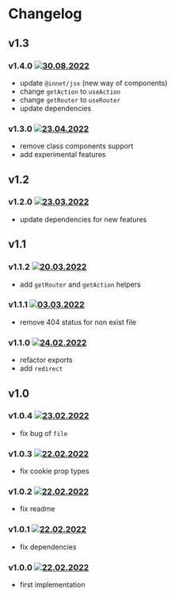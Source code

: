 # Changelog

## v1.3

### v1.4.0 [![30.08.2022](https://img.shields.io/date/1661860921)](https://github.com/d8corp/innet-server/tree/v1.4.0)
- update `@innet/jsx` (new way of components)
- change `getAction` to `useAction`
- change `getRouter` to `useRouter`
- update dependencies

### v1.3.0 [![23.04.2022](https://img.shields.io/date/1650705021)](https://github.com/d8corp/innet-server/tree/v1.3.0)
- remove class components support
- add experimental features

## v1.2

### v1.2.0 [![23.03.2022](https://img.shields.io/date/1648057022)](https://github.com/d8corp/innet-server/tree/v1.2.0)
- update dependencies for new features

## v1.1

### v1.1.2 [![20.03.2022](https://img.shields.io/date/1647785446)](https://github.com/d8corp/innet-server/tree/v1.1.2)
- add `getRouter` and `getAction` helpers

### v1.1.1 [![03.03.2022](https://img.shields.io/date/1646305103)](https://github.com/d8corp/innet-server/tree/v1.1.1)
- remove 404 status for non exist file

### v1.1.0 [![24.02.2022](https://img.shields.io/date/1645687821)](https://github.com/d8corp/innet-server/tree/v1.1.0)
- refactor exports
- add `redirect`

## v1.0

### v1.0.4 [![23.02.2022](https://img.shields.io/date/1645636911)](https://github.com/d8corp/innet-server/tree/v1.0.4)
- fix bug of `file`

### v1.0.3 [![22.02.2022](https://img.shields.io/date/1645546911)](https://github.com/d8corp/innet-server/tree/v1.0.3)
- fix cookie prop types

### v1.0.2 [![22.02.2022](https://img.shields.io/date/1645541852)](https://github.com/d8corp/innet-server/tree/v1.0.2)
- fix readme

### v1.0.1 [![22.02.2022](https://img.shields.io/date/1645541734)](https://github.com/d8corp/innet-server/tree/v1.0.1)
- fix dependencies

### v1.0.0 [![22.02.2022](https://img.shields.io/date/1645540670)](https://github.com/d8corp/innet-server/tree/v1.0.0)
- first implementation
